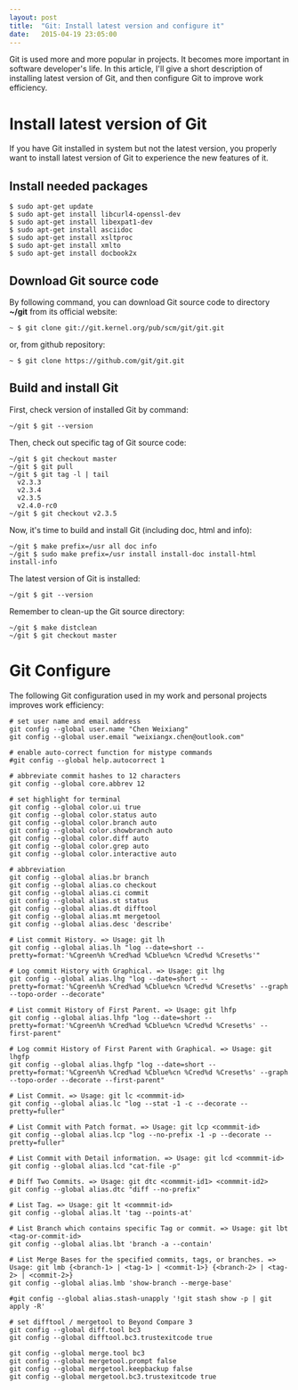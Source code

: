 ```yaml
---
layout: post
title:  "Git: Install latest version and configure it"
date:   2015-04-19 23:05:00
---
```


Git is used more and more popular in projects. It becomes more important in software developer's life. In this article, I'll give a short description of installing latest version of Git, and then configure Git to improve work efficiency.

# Install latest version of Git

If you have Git installed in system but not the latest version, you properly want to install latest version of Git to experience the new features of it.

## Install needed packages

	$ sudo apt-get update
	$ sudo apt-get install libcurl4-openssl-dev
	$ sudo apt-get install libexpat1-dev
	$ sudo apt-get install asciidoc
	$ sudo apt-get install xsltproc
	$ sudo apt-get install xmlto
	$ sudo apt-get install docbook2x

## Download Git source code

By following command, you can download Git source code to directory **~/git** from its official website:

	~ $ git clone git://git.kernel.org/pub/scm/git/git.git

or, from github repository:

	~ $ git clone https://github.com/git/git.git

## Build and install Git

First, check version of installed Git by command:

	~/git $ git --version

Then, check out specific tag of Git source code:

	~/git $ git checkout master
	~/git $ git pull
	~/git $ git tag -l | tail
	  v2.3.3
	  v2.3.4
	  v2.3.5
	  v2.4.0-rc0
	~/git $ git checkout v2.3.5

Now, it's time to build and install Git (including doc, html and info):

	~/git $ make prefix=/usr all doc info
	~/git $ sudo make prefix=/usr install install-doc install-html install-info

The latest version of Git is installed:

	~/git $ git --version

Remember to clean-up the Git source directory:

	~/git $ make distclean
	~/git $ git checkout master

# Git Configure

The following Git configuration used in my work and personal projects improves work efficiency:

	# set user name and email address
	git config --global user.name "Chen Weixiang"
	git config --global user.email "weixiangx.chen@outlook.com"
	
	# enable auto-correct function for mistype commands
	#git config --global help.autocorrect 1

	# abbreviate commit hashes to 12 characters
	git config --global core.abbrev 12
	
	# set highlight for terminal
	git config --global color.ui true
	git config --global color.status auto
	git config --global color.branch auto
	git config --global color.showbranch auto
	git config --global color.diff auto
	git config --global color.grep auto
	git config --global color.interactive auto
	
	# abbreviation
	git config --global alias.br branch
	git config --global alias.co checkout
	git config --global alias.ci commit
	git config --global alias.st status
	git config --global alias.dt difftool
	git config --global alias.mt mergetool
	git config --global alias.desc 'describe'
	
	# List commit History. => Usage: git lh
	git config --global alias.lh "log --date=short --pretty=format:'%Cgreen%h %Cred%ad %Cblue%cn %Cred%d %Creset%s'"
	
	# Log commit History with Graphical. => Usage: git lhg
	git config --global alias.lhg "log --date=short --pretty=format:'%Cgreen%h %Cred%ad %Cblue%cn %Cred%d %Creset%s' --graph --topo-order --decorate"
	
	# List commit History of First Parent. => Usage: git lhfp
	git config --global alias.lhfp "log --date=short --pretty=format:'%Cgreen%h %Cred%ad %Cblue%cn %Cred%d %Creset%s' --first-parent"
	
	# Log commit History of First Parent with Graphical. => Usage: git lhgfp
	git config --global alias.lhgfp "log --date=short --pretty=format:'%Cgreen%h %Cred%ad %Cblue%cn %Cred%d %Creset%s' --graph --topo-order --decorate --first-parent"	
	
	# List Commit. => Usage: git lc <commmit-id>
	git config --global alias.lc "log --stat -1 -c --decorate --pretty=fuller"
	
	# List Commit with Patch format. => Usage: git lcp <commmit-id>
	git config --global alias.lcp "log --no-prefix -1 -p --decorate --pretty=fuller"
	
	# List Commit with Detail information. => Usage: git lcd <commmit-id>
	git config --global alias.lcd "cat-file -p"
	
	# Diff Two Commits. => Usage: git dtc <commmit-id1> <commmit-id2>
	git config --global alias.dtc "diff --no-prefix"
	
	# List Tag. => Usage: git lt <commmit-id>
	git config --global alias.lt 'tag --points-at'

	# List Branch which contains specific Tag or commit. => Usage: git lbt <tag-or-commit-id>
	git config --global alias.lbt 'branch -a --contain'
	
	# List Merge Bases for the specified commits, tags, or branches. => Usage: git lmb {<branch-1> | <tag-1> | <commit-1>} {<branch-2> | <tag-2> | <commit-2>}
	git config --global alias.lmb 'show-branch --merge-base'
		
	#git config --global alias.stash-unapply '!git stash show -p | git apply -R'

	# set difftool / mergetool to Beyond Compare 3
	git config --global diff.tool bc3
	git config --global difftool.bc3.trustexitcode true
	
	git config --global merge.tool bc3
	git config --global mergetool.prompt false
	git config --global mergetool.keepbackup false
	git config --global mergetool.bc3.trustexitcode true

